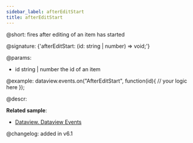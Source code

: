 ```yaml
---
sidebar_label: afterEditStart
title: afterEditStart
---          
```


@short: fires after editing of an item has started

@signature: {'afterEditStart: (id: string | number) => void;'}

@params:
- id		string | number		the id of an item

@example:
dataview.events.on("AfterEditStart", function(id){
	// your logic here
});



@descr:


**Related sample**:
- [Dataview. Dataview Events](https://snippet.dhtmlx.com/2d74uyoh)


@changelog: added in v6.1
